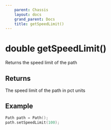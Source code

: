 ```yaml
---
    parent: Chassis
    layout: docs
    grand_parent: Docs
    title: getSpeedLimit()
---
```

# double getSpeedLimit()
Returns the speed limit of the path

## Returns
The speed limit of the path in pct units

## Example
```cpp
Path path = Path();
path.setSpeedLimit(100);
```
